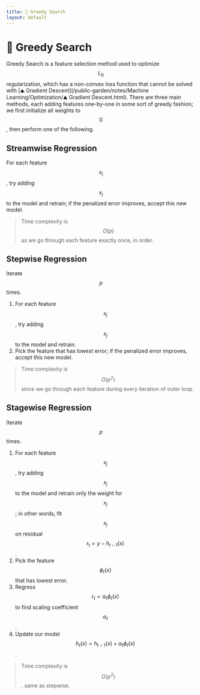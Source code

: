 ```yaml
---
title: 🔎 Greedy Search
layout: default
---
```


# 🔎 Greedy Search

Greedy Search is a feature selection method used to optimize $$L_0$$ regularization, which has a non-convex loss function that cannot be solved with [⛰️ Gradient Descent](/public-garden/notes/Machine Learning/Optimization/⛰️ Gradient Descent.html). There are three main methods, each adding features one-by-one in some sort of greedy fashion; we first initialize all weights to $$0$$, then perform one of the following.

## Streamwise Regression
For each feature $$x_j$$, try adding $$x_j$$ to the model and retrain; if the penalized error improves, accept this new model.

> Time complexity is $$O(p)$$ as we go through each feature exactly once, in order.

## Stepwise Regression
Iterate $$p$$ times.
1. For each feature $$x_j$$, try adding $$x_j$$ to the model and retrain.
2. Pick the feature that has lowest error; if the penalized error improves, accept this new model.

> Time complexity is $$O(p^2)$$ since we go through each feature during every iteration of outer loop.

## Stagewise Regression
Iterate $$p$$ times.
1. For each feature $$x_j$$, try adding $$x_j$$ to the model and retrain only the weight for $$x_j$$; in other words, fit $$x_j$$ on residual $$r_t = y - h_{t-1}(x)$$.
2. Pick the feature $$\phi_t(x)$$ that has lowest error.
3. Regress $$r_t = \alpha_t\phi_t(x)$$ to find scaling coefficient $$\alpha_t$$.
4. Update our model $$h_t(x) = h_{t-1}(x) + \alpha_t\phi_t(x)$$.

> Time complexity is $$O(p^2)$$, same as stepwise.
